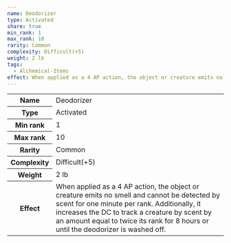 ```yaml
---
name: Deodorizer
type: Activated
share: true
min_rank: 1
max_rank: 10
rarity: Common
complexity: Difficult(+5)
weight: 2 lb
tags:
  - Alchemical-Items
effect: When applied as a 4 AP action, the object or creature emits no smell and cannot be detected by scent for one minute per rank. Additionally, it increases the DC to track a creature by scent by an amount equal to twice its rank for 8 hours or until the deodorizer is washed off.
---
```


<p><span style="overflow-x: auto;"><table><tbody><tr><th>Name</th><td>Deodorizer</td></tr><tr><th>Type</th><td>Activated</td></tr><tr><th>Min rank</th><td>1</td></tr><tr><th>Max rank</th><td>10</td></tr><tr><th>Rarity</th><td>Common</td></tr><tr><th>Complexity</th><td>Difficult(+5)</td></tr><tr><th>Weight</th><td>2 lb</td></tr><tr><th>Effect</th><td>When applied as a 4 AP action, the object or creature emits no smell and cannot be detected by scent for one minute per rank. Additionally, it increases the DC to track a creature by scent by an amount equal to twice its rank for 8 hours or until the deodorizer is washed off.</td></tr></tbody></table></span></p>